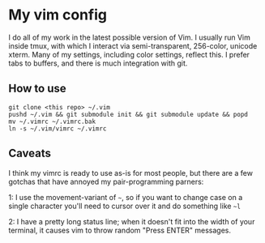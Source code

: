 My vim config
=============

I do all of my work in the latest possible version of Vim. I usually run Vim
inside tmux, with which I interact via semi-transparent, 256-color, unicode
xterm. Many of my settings, including color settings, reflect this. I prefer tabs to buffers, and there is much integration with git.

How to use
---------

    git clone <this repo> ~/.vim
    pushd ~/.vim && git submodule init && git submodule update && popd
    mv ~/.vimrc ~/.vimrc.bak
    ln -s ~/.vim/vimrc ~/.vimrc

Caveats
-------

I think my vimrc is ready to use as-is for most people, but there are a few gotchas that have annoyed my pair-programming parners:

1: I use the movement-variant of `~`, so if you want to change case on a single character you'll need to cursor over it and do something like `~l`

2: I have a pretty long status line; when it doesn't fit into the width of your terminal, it causes vim to throw random "Press ENTER" messages.


